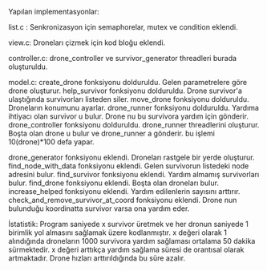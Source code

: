 Yapılan implementasyonlar:

list.c :
Senkronizasyon için semaphorelar, mutex ve condition eklendi.

view.c:
Droneları çizmek için kod bloğu eklendi.

controller.c:
drone_controller ve survivor_generator threadleri burada oluşturuldu.

model.c:
create_drone fonksiyonu dolduruldu. Gelen parametrelere göre drone
oluşturur.
help_survivor fonksiyonu dolduruldu. Drone survivor'a ulaştığında
survivorları listeden siler.
move_drone fonksiyonu dolduruldu. Droneların konumunu ayarlar.
drone_runner fonksiyonu dolduruldu. Yardıma ihtiyacı olan survivor u
bulur. Drone nu bu survivora yardım için gönderir.
drone_controller fonksiyonu dolduruldu. drone_runner threadlerini
oluşturur. Boşta olan drone u bulur ve drone_runner a gönderir. bu
işlemi 10(drone)*100 defa yapar.

drone_generator fonksiyonu eklendi. Droneları rastgele bir yerde oluşturur.
find_node_with_data fonksiyonu eklendi. Gelen survivorun listedeki node
adresini bulur.
find_survivor fonksiyonu eklendi. Yardım almamış survivorları bulur.
find_drone fonksiyonu eklendi. Boşta olan droneları bulur.
increase_helped fonksiyonu eklendi. Yardım edilenlerin sayısını arttırır.
check_and_remove_survivor_at_coord fonksiyonu eklendi. Drone nun
bulunduğu koordinatta survivor varsa ona yardım eder.

İstatistik:
Program saniyede x survivor üretmek ve her dronun saniyede 1 birimlik yol almasını
sağlamak üzere kodlanmıştır. x değeri olarak 1 alındığında droneların 1000 survivora
yardım sağlaması ortalama 50 dakika sürmektedir. x değeri arttıkça yardım sağlama süresi
de orantısal olarak artmaktadır. Drone hızları arttırıldığında bu süre azalır.
